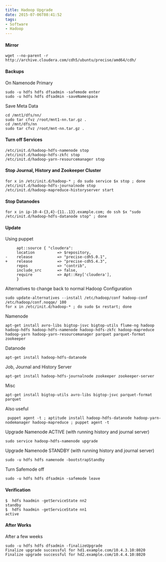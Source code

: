 ```yaml
---
title: Hadoop Upgrade
date: 2015-07-06T08:41:52
tags:
- Software
- Hadoop
---
```


#### Mirror

    wget --no-parent -r http://archive.cloudera.com/cdh5/ubuntu/precise/amd64/cdh/

#### Backups

On Namenode Primary

    sudo -u hdfs hdfs dfsadmin -safemode enter
    sudo -u hdfs hdfs dfsadmin -saveNamespace

Save Meta Data

    cd /mnt1/dfs/nn/
    sudo tar cfvz /root/mnt1-nn.tar.gz .
    cd /mnt/dfs/nn
    sudo tar cfvz /root/mnt-nn.tar.gz .

#### Turn off Services

    /etc/init.d/hadoop-hdfs-namenode stop
    /etc/init.d/hadoop-hdfs-zkfc stop
    /etc/init.d/hadoop-yarn-resourcemanager stop

#### Stop Journal, History and Zookeeper Cluster

    for x in /etc/init.d/hadoop-* ; do sudo service $x stop ; done
    /etc/init.d/hadoop-hdfs-journalnode stop
    /etc/init.d/hadoop-mapreduce-historyserver start

#### Stop Datanodes

    for x in ip-10-4-{3,4}-{11..13}.example.com; do ssh $x "sudo /etc/init.d/hadoop-hdfs-datanode stop" ; done

#### Update

Using puppet

```
     apt::source { "cloudera":
     location          => $repository,
-    release           => "precise-cdh5.0.1",
+    release           => "precise-cdh5.4.3",
     repos             => "contrib",
     include_src       => false,
     require           => Apt::Key['cloudera'],
     }
```

Alternatives to change back to normal Hadoop Configuration

    sudo update-alternatives --install /etc/hadoop/conf hadoop-conf /etc/hadoop/conf.noqqe/ 100
    for x in /etc/init.d/hadoop-* ; do sudo $x restart; done

Namenode

    apt-get install avro-libs bigtop-jsvc bigtop-utils flume-ng hadoop hadoop-hdfs hadoop-hdfs-namenode hadoop-hdfs-zkfc hadoop-mapreduce hadoop-yarn hadoop-yarn-resourcemanager parquet parquet-format zookeeper

Datanode

    apt-get install hadoop-hdfs-datanode

Job, Journal and History Server

    apt-get install hadoop-hdfs-journalnode zookeeper zookeeper-server

Misc

    apt-get install bigtop-utils avro-libs bigtop-jsvc parquet-format parquet

Also useful

     puppet agent -t ; aptitude install hadoop-hdfs-datanode hadoop-yarn-nodemanager hadoop-mapreduce ; puppet agent -t

Upgrade Namenode ACTIVE (with running history and journal server)

    sudo service hadoop-hdfs-namenode upgrade

Upgrade Namenode STANDBY (with running history and journal server)

    sudo -u hdfs hdfs namenode -bootstrapStandby

Turn Safemode off

    sudo -u hdfs hdfs dfsadmin -safemode leave

#### Verification

    $  hdfs haadmin -getServiceState nn2
    standby
    $  hdfs haadmin -getServiceState nn1
    active

#### After Works

After a few weeks

    sudo -u hdfs hdfs dfsadmin -finalizeUpgrade
    Finalize upgrade successful for hd1.example.com/10.4.3.10:8020
    Finalize upgrade successful for hd2.example.com/10.4.4.10:8020